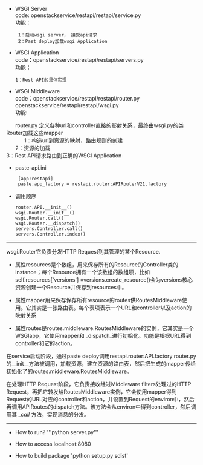 
 - WSGI Server    
 code: openstackservice/restapi/restapi/service.py    
 功能：
 
        1：启动wsgi server， 接受api请求        
        2：Past deploy加载wsgi Application  
        
 - WSGI Application    
 code：openstackservice/restapi/restapi/servers.py    
 功能：
 
       1：Rest API的具体实现    
    
 - WSGI Middleware    
 code：openstackservice/restapi/restapi/router.py 
       openstackservice/restapi/restapi/wsgi.py    
 功能:
       
       router.py 定义各种url和controller直接的影射关系，最终由wsgi.py的类Router加载这些mapper         
       
       1：构造url到资源的映射，路由规则的创建         
       2：资源的加载         
       3：Rest API请求路由到正确的WSGI Application        
   
 - paste-api.ini  
 
        [app:restapi]    
        paste.app_factory = restapi.router:APIRouterV21.factory    


- 调用顺序  

      router.API.__init__()    
      wsgi.Router.__init__()    
      wsgi.Router.call()    
      wsgi.Router.__dispatch()        
      servers.Controller.call()    
      servers.Controller.index()        

----------
wsgi.Router它负责分发HTTP Request到其管理的某个Resource.    

 - 属性resources是个数组，用来保存所有的Resource的Controller类的instance；每个Resource拥有一个该数组的数组项，比如self.resources['versions'] =versions.create_resource()会为versions核心资源创建一个Resource并保存到resources中。
 
 - 属性mapper用来保存保存所有resource的routes供RoutesMiddleware使用。它其实是一张路由表。每个表项表示一个URL和controller以及action的映射关系
 
 - 属性routes是routes.middleware.RoutesMiddleware的实例，它其实是一个WSGIapp，它使用mapper和 _dispatch_进行初始化。功能是根据URL得到 controller和它的action。

在service启动阶段，通过paste deploy调用restapi.router:API.factory
router.py的__init__方法被调用，加载资源，建立资源的路由表，然后把生成的mapper传给初始化了的routes.middleware.RoutesMiddleware。

在处理HTTP Request阶段，它负责接收经过Middleware filters处理过的HTTP Request，再把它转发给RoutesMiddleware实例，它会使用mapper得到 Request的URL对应的controller和action，并设置到Request的environ中，然后再调用APIRoutes的dispatch方法。该方法会从environ中得到controller，然后调用其 __call_ 方法，实现消息的分发。

----------
* How to run?
'''python server.py'''
* How to access
localhost:8080

* How to build package
'python setup.py sdist'

